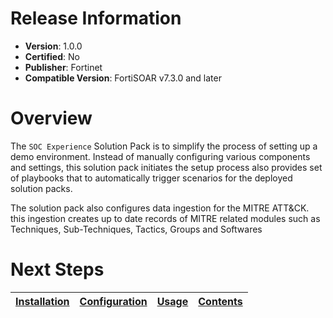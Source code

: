 # Release Information

- **Version**:  1.0.0
- **Certified**: No
- **Publisher**: Fortinet
- **Compatible Version**: FortiSOAR v7.3.0 and later

# Overview

The `SOC Experience` Solution Pack is to simplify the process of setting up a demo environment. Instead of manually configuring various components and settings, this solution pack initiates the setup process also provides set of playbooks that to automatically trigger scenarios for the deployed solution packs.

The solution pack also configures data ingestion for the MITRE ATT&CK. this ingestion creates up to date records of MITRE related modules such as Techniques, Sub-Techniques, Tactics, Groups and Softwares

# Next Steps

| [Installation](./docs/setup.md#installation) | [Configuration](./docs/setup.md#configuration) | [Usage](./docs/usage.md) | [Contents](./docs/contents.md) |
|----------------------------------------------|------------------------------------------------|--------------------------|--------------------------------|